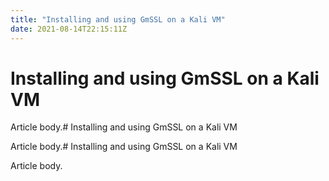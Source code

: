 ```yaml
---
title: "Installing and using GmSSL on a Kali VM"
date: 2021-08-14T22:15:11Z
---
```

# Installing and using GmSSL on a Kali VM

Article body.# Installing and using GmSSL on a Kali VM

Article body.# Installing and using GmSSL on a Kali VM

Article body.
